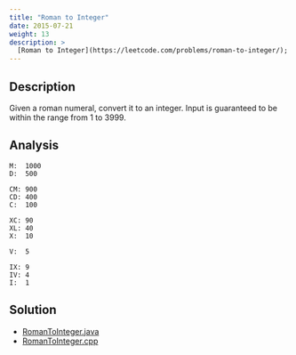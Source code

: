 ```yaml
---
title: "Roman to Integer"
date: 2015-07-21
weight: 13
description: >
  [Roman to Integer](https://leetcode.com/problems/roman-to-integer/); Tags; `Math`, `String`; Difficulty: `Easy`
---
```


## Description

Given a roman numeral, convert it to an integer.
Input is guaranteed to be within the range from 1 to 3999.

## Analysis

    M:  1000
    D:  500

    CM: 900
    CD: 400
    C:  100
    
    XC: 90
    XL: 40
    X:  10
    
    V:  5

    IX: 9
    IV: 4
    I:  1

## Solution

+ [RomanToInteger.java](RomanToInteger.java)
+ [RomanToInteger.cpp](RomanToInteger.cpp)

